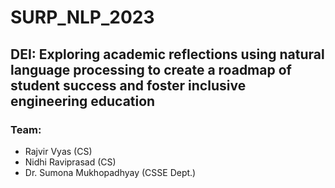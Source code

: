 # SURP_NLP_2023
## DEI: Exploring academic reflections using natural language processing to create a roadmap of student success and foster inclusive engineering education

### Team:
- Rajvir Vyas (CS)
- Nidhi Raviprasad (CS)
- Dr. Sumona Mukhopadhyay (CSSE Dept.)
